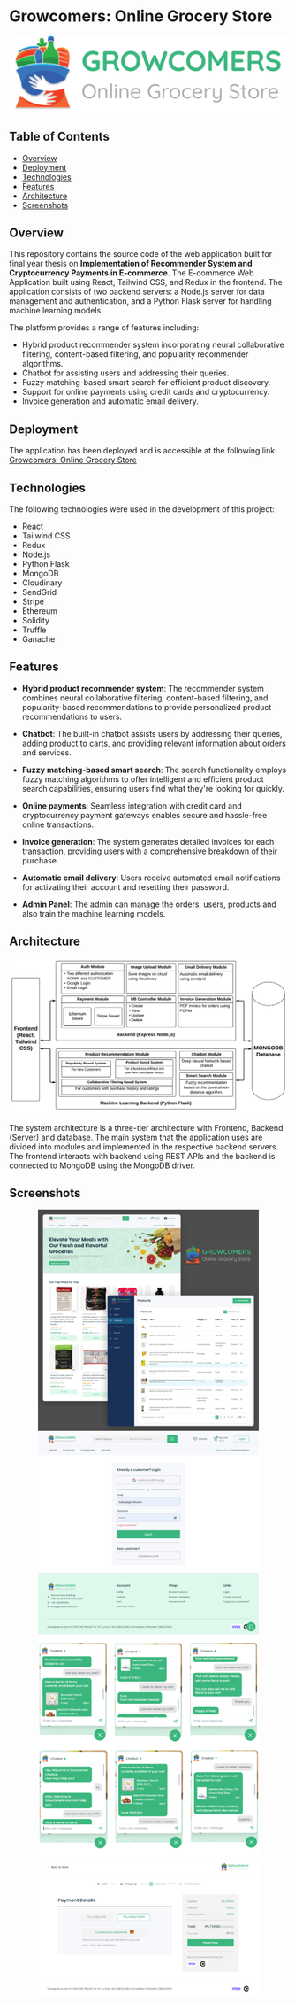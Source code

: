 # Growcomers: Online Grocery Store

![Project Logo](frontend/src/assets/logoBig.svg)

## Table of Contents

- [Overview](#overview)
- [Deployment](#deployment)
- [Technologies](#technologies)
- [Features](#features)
- [Architecture](#architecture)
- [Screenshots](#screenshots)

## Overview

This repository contains the source code of the web application built for final year thesis on **Implementation of Recommender System and Cryptocurrency Payments in E-commerce**. The E-commerce Web Application built using React, Tailwind CSS, and Redux in the frontend. The application consists of two backend servers: a Node.js server for data management and authentication, and a Python Flask server for handling machine learning models.

The platform provides a range of features including:

- Hybrid product recommender system incorporating neural collaborative filtering, content-based filtering, and popularity recommender algorithms.
- Chatbot for assisting users and addressing their queries.
- Fuzzy matching-based smart search for efficient product discovery.
- Support for online payments using credit cards and cryptocurrency.
- Invoice generation and automatic email delivery.

## Deployment

The application has been deployed and is accessible at the following link: [Growcomers: Online Grocery Store](https://growcomers.netlify.app)

## Technologies

The following technologies were used in the development of this project:

- React
- Tailwind CSS
- Redux
- Node.js
- Python Flask
- MongoDB
- Cloudinary
- SendGrid
- Stripe
- Ethereum
- Solidity
- Truffle
- Ganache

## Features

- **Hybrid product recommender system**: The recommender system combines neural collaborative filtering, content-based filtering, and popularity-based recommendations to provide personalized product recommendations to users.

- **Chatbot**: The built-in chatbot assists users by addressing their queries, adding product to carts, and providing relevant information about orders and services.

- **Fuzzy matching-based smart search**: The search functionality employs fuzzy matching algorithms to offer intelligent and efficient product search capabilities, ensuring users find what they're looking for quickly.

- **Online payments**: Seamless integration with credit card and cryptocurrency payment gateways enables secure and hassle-free online transactions.

- **Invoice generation**: The system generates detailed invoices for each transaction, providing users with a comprehensive breakdown of their purchase.

- **Automatic email delivery**: Users receive automated email notifications for activating their account and resetting their password.

- **Admin Panel**: The admin can manage the orders, users, products and also train the machine learning models.

## Architecture

![System Architecture](readmeImages/architecture.png)

The system architecture is a three-tier architecture with Frontend, Backend (Server) and database. The main system that the application uses are divided into modules and implemented in the respective backend servers. The frontend interacts with backend using REST APIs and the backend is connected to MongoDB using the MongoDB driver.

## Screenshots

<div align="center">
  <img src="readmeImages/growcomers.png" alt="growcomers" width="400" />
  <img src="readmeImages/login.png" alt="login" width="400" />
</div>

<div align="center">
  <img src="readmeImages/chatbot.png" alt="chatbot" width="400" />
  <img src="readmeImages/checkout.png" alt="checkout" width="400" />
</div>

